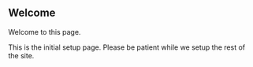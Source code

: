 ## Welcome

Welcome to this page.

This is the initial setup page. Please be patient while we setup the rest of the site.